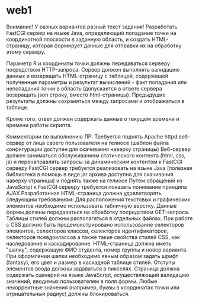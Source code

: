 # web1
Внимание! У разных вариантов разный текст задания!
Разработать FastCGI сервер на языке Java, определяющий попадание точки на координатной плоскости в заданную область, и создать HTML-страницу, которая формирует данные для отправки их на обработку этому серверу.

Параметр R и координаты точки должны передаваться серверу посредством HTTP-запроса. Сервер должен выполнять валидацию данных и возвращать HTML-страницу с таблицей, содержащей полученные параметры и результат вычислений - факт попадания или непопадания точки в область (допускается в ответе сервера возвращать json строку, вместо html-страницы). Предыдущие результаты должны сохраняться между запросами и отображаться в таблице.

Кроме того, ответ должен содержать данные о текущем времени и времени работы скрипта.

Комментарии по выполнению ЛР:
Требуется поднять Apache httpd веб-сервер от лица своего пользователя на гелиосе (шаблон файла конфигурации доступен для скачивания наверху страницы)
Веб-сервер должен заниматься обслуживанием статического контента (html, css, js) и перенаправлять запросы за динамическим контентом к FastCGI серверу
FastCGI сервер требуется реализовать на языке Java (полезная библиотека в помощь в виде jar архива доступна для скачивания наверху страницы) и поднять также на гелиосе
Путем обращений из JavaScript к FastCGI серверу требуется показать понимание принципа AJAX
Разработанная HTML-страница должна удовлетворять следующим требованиям:
Для расположения текстовых и графических элементов необходимо использовать табличную верстку.
Данные формы должны передаваться на обработку посредством GET-запроса.
Таблицы стилей должны располагаться в отдельных файлах.
При работе с CSS должно быть продемонстрировано использование селекторов элементов, селекторов классов, селекторов идентификаторов, селекторов псевдоклассов а также такие свойства стилей CSS, как наследование и каскадирование.
HTML-страница должна иметь "шапку", содержащую ФИО студента, номер группы и новер варианта. При оформлении шапки необходимо явным образом задать шрифт (fantasy), его цвет и размер в каскадной таблице стилей.
Отступы элементов ввода должны задаваться в пикселях.
Страница должна содержать сценарий на языке JavaScript, осуществляющий валидацию значений, вводимых пользователем в поля формы. Любые некорректные значения (например, буквы в координатах точки или отрицательный радиус) должны блокироваться.
